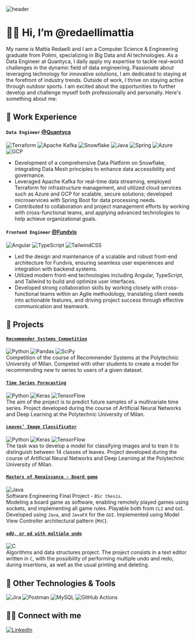 ![header](https://github.com/user-attachments/assets/f7713534-f930-45d0-9034-1e82cced5c87)
# 👋🏼 Hi, I’m @redaellimattia
My name is Mattia Redaelli and I am a Computer Science & Engineering graduate from Polimi, specializing in Big Data and AI technologies. As a Data Engineer at Quantyca, I daily apply my expertise to tackle real-world challenges in the dynamic field of data engineering. Passionate about leveraging technology for innovative solutions, I am dedicated to staying at the forefront of industry trends. Outside of work, I thrive on staying active through outdoor sports. I am excited about the opportunities to further develop and challenge myself both professionally and personally.
Here's something about me:
## 💼 Work Experience
#### `Data Engineer` [@Quantyca](https://www.quantyca.it/)
![Terraform](https://img.shields.io/badge/terraform-%235835CC.svg?style=flat&logo=terraform&logoColor=white)
![Apache Kafka](https://img.shields.io/badge/Apache%20Kafka-000?style=flat&logo=apachekafka)
![Snowflake](https://img.shields.io/badge/snowflake-29B5E8?style=flat&logo=snowflake&logoColor=white)
![Java](https://img.shields.io/badge/java-%23ED8B00.svg?style=flat&logo=openjdk&logoColor=white)
![Spring](https://img.shields.io/badge/spring-%236DB33F.svg?style=flat&logo=spring&logoColor=white)
![Azure](https://img.shields.io/badge/azure-%230072C6.svg?style=flat&logo=microsoftazure&logoColor=white)
![GCP](https://img.shields.io/badge/GoogleCloud-%234285F4.svg?style=flat&logo=google-cloud&logoColor=white)
- Development of a comprehensive Data Platform on Snowflake, integrating Data Mesh principles to enhance data accessibility and governance.
- Leveraged Apache Kafka for real-time data streaming, employed Terraform for infrastructure management, and utilized cloud services such as Azure and GCP for scalable, secure solutions; developed microservices with Spring Boot for data processing needs.
- Contributed to collaboration and project management efforts by working with cross-functional teams, and applying advanced technologies to help achieve organizational goals.
#### `Frontend Engineer` [@Fundvis](https://fundvis.org)
![Angular](https://img.shields.io/badge/angular-%23DD0031.svg?style=flat&logo=angular&logoColor=white)
![TypeScript](https://img.shields.io/badge/typescript-%23007ACC.svg?style=flat&logo=typescript&logoColor=white)
![TailwindCSS](https://img.shields.io/badge/tailwindcss-%2338B2AC.svg?style=flat&logo=tailwind-css&logoColor=white)
- Led the design and maintenance of a scalable and robust front-end architecture for Fundvis, ensuring seamless user experiences and integration with backend systems.
- Utilized modern front-end technologies including Angular, TypeScript, and Tailwind to build and optimize user interfaces.
- Developed strong collaboration skills by working closely with cross-functional teams within an Agile methodology, translating client needs into actionable features, and driving project success through effective communication and teamwork.

## 🧪 Projects
#### [`Recommender Systems Competition`](https://github.com/redaellimattia/RecSys-Competition-2022-Polimi)  
![Python](https://img.shields.io/badge/Python-3670A0?style=flat&logo=python&logoColor=ffdd54)
![Pandas](https://img.shields.io/badge/pandas-%23150458.svg?style=flat&logo=pandas&logoColor=white)
![SciPy](https://img.shields.io/badge/SciPy-%230C55A5.svg?style=flat&logo=scipy&logoColor=%white)  
Competition of the course of Recommender Systems at the Polytechnic University of Milan. Competed with other students to create a model for recommending new tv series to users of a given dataset.
#### [`Time Series Forecasting`](https://github.com/redaellimattia/DL-Time-Series-Forecasting)  
![Python](https://img.shields.io/badge/Python-3670A0?style=flat&logo=python&logoColor=ffdd54)
![Keras](https://img.shields.io/badge/Keras-%23D00000.svg?style=flat&logo=Keras&logoColor=white)
![TensorFlow](https://img.shields.io/badge/TensorFlow-%23FF6F00.svg?style=flat&logo=TensorFlow&logoColor=white)  
The aim of the project is to predict future samples of a multivariate time series. Project developed during the course of Artificial Neural Networks and Deep Learning at the Polytechnic University of Milan.
#### [`Leaves’ Image Classificator`](https://github.com/redaellimattia/DL-Leaves_Images_Classificator)  
![Python](https://img.shields.io/badge/Python-3670A0?style=flat&logo=python&logoColor=ffdd54)
![Keras](https://img.shields.io/badge/Keras-%23D00000.svg?style=flat&logo=Keras&logoColor=white)
![TensorFlow](https://img.shields.io/badge/TensorFlow-%23FF6F00.svg?style=flat&logo=TensorFlow&logoColor=white)  
The task was to develop a model for classifying images and to train it to distinguish between 14 classes of leaves. Project developed during the course of Artificial Neural Networks and Deep Learning at the Polytechnic University of Milan.
#### [`Masters of Renaissance - Board game`](https://github.com/redaellimattia/Progetto-SWE-2021) 
![Java](https://img.shields.io/badge/Java-%23ED8B00.svg?style=flat&logo=java&logoColor=white)  
Software Engineering Final Project - `BSc thesis`.  
Modeling a board game as software, enabling remotely played games using sockets, and implementing all game rules. Playable both from `CLI` and `GUI`. Developed using `Java`, and `JavaFX` for the `GUI`. Implemented using Model View Controller architectural pattern (`MVC`).
#### [`edU, or ed with multiple undo`](https://github.com/redaellimattia/Progetto-API-2020)  
![C](https://img.shields.io/badge/-C-61DAFB?logo=C&logoColor=white&style=flat)  
Algorithms and data structures project. The project consists in a text editor written in `C`, with the possibility of performing multiple undo and redo, during insertions, as well as the usual printing and deleting.

## 🔧 Other Technologies & Tools
![Jira](https://img.shields.io/badge/jira-%230A0FFF.svg?style=flat&logo=jira&logoColor=white)
![Postman](https://img.shields.io/badge/Postman-FF6C37?style=flat&logo=postman&logoColor=white)
![MySQL](https://img.shields.io/badge/mysql-%2300f.svg?style=flat&logo=mysql&logoColor=white)
![GitHub Actions](https://img.shields.io/badge/github%20actions-%232671E5.svg?style=flat&logo=githubactions&logoColor=white)

## 🙌🏽 Connect with me
[![LinkedIn](https://img.shields.io/badge/Linkedin-%230077B5.svg?style=flat&logo=linkedin&logoColor=white)](https://www.linkedin.com/in/redaelli-mattia/)
